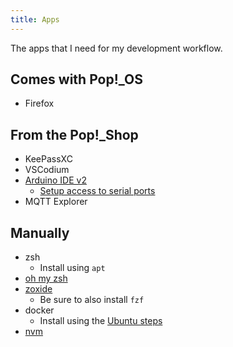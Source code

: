 ```yaml
---
title: Apps
---
```


The apps that I need for my development workflow.

## Comes with Pop!_OS
- Firefox

## From the Pop!_Shop
- KeePassXC
- VSCodium
- [Arduino IDE v2](https://www.arduino.cc/en/software)
    - [Setup access to serial ports](https://support.arduino.cc/hc/en-us/articles/360016495679-Fix-port-access-on-Linux)
- MQTT Explorer

## Manually
- zsh
    - Install using `apt`
- [oh my zsh](https://ohmyz.sh/#install)
- [zoxide](https://github.com/ajeetdsouza/zoxide)
    - Be sure to also install `fzf`
- docker
    - Install using the [Ubuntu steps](https://docs.docker.com/engine/install/ubuntu/)
- [nvm](https://github.com/nvm-sh/nvm?tab=readme-ov-file#installing-and-updating)
